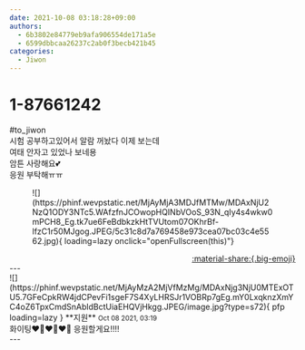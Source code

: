 ```yaml
---
date: 2021-10-08 03:18:28+09:00
authors:
  - 6b3802e84779eb9afa906554de171a5e
  - 6599dbbcaa26237c2ab0f3becb421b45
categories:
  - Jiwon
---
```


# 1-87661242

<div class="post-container" markdown="1">
<div class="content-container md-sidebar__scrollwrap" markdown="1">

\#to_jiwon<br>시험 공부하고있어서 알람 꺼놨다 이제 보는데<br>여태 안자고 있었나 보네용<br>암튼 사랑해요💕<br>응원 부탁해ㅠㅠ
<figure markdown="1">
![](https://phinf.wevpstatic.net/MjAyMjA3MDJfMTMw/MDAxNjU2NzQ1ODY3NTc5.WAfzfnJCOwopHQINbVOoS_93N_qIy4s4wkw0mPCH8_Eg.tk7ue6FeBdbkzkHtTVUtom07OKhrBf-lfzC1r50MJgog.JPEG/5c31c8d7a769458e973cea07bc03c4e5562.jpg){ loading=lazy onclick="openFullscreen(this)"}
</figure>


</div>
</div>

<div style="text-align: right;" markdown="1">
<a href="https://weverse.io/fromis9/fanpost/1-87661242" style="text-align: right;">:material-share:{.big-emoji}</a>
</div>
---

<div class="comments-container md-sidebar__scrollwrap" markdown="1">
<div class="comment" markdown="1">
<div class='id-container' markdown="1">
![](https://phinf.wevpstatic.net/MjAyMzA2MjVfMzMg/MDAxNjg3NjU0MTExOTU5.7GFeCpkRW4jdCPevFi1sgeF7S4XyLHRSJr1VOBRp7gEg.mY0LxqknzXmYC4oZ6TpxCmdSnAbldBctUiaEHQVjHkgg.JPEG/image.jpg?type=s72){ pfp loading=lazy }
**<span class="artist">지원</span>** <small>Oct 08 2021, 03:19</small><br>
</div>
<div class='comment-body' markdown="1">
화이팅❤️‍🔥❤️‍🔥❤️‍🔥 응원할게요!!!! 
</div>
</div>
</div>
---
